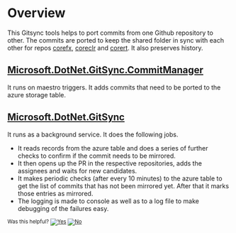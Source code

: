 # Overview

This Gitsync tools helps to port commits from one Github repository to other. The commits are ported to keep the shared folder in sync with each other for repos [corefx](http://github.com/dotnet/corefx/), [coreclr](http://github.com/dotnet/coreclr/) and [corert](http://github.com/dotnet/corert/). It also preserves history.

## [Microsoft.DotNet.GitSync.CommitManager](../src/Microsoft.DotNet.GitSync.CommitManager/README.md)

It runs on maestro triggers. It adds commits that need to be ported to the azure storage table.

## [Microsoft.DotNet.GitSync](../src/Microsoft.DotNet.GitSync/README.md)

It runs as a background service. It does the following jobs.
- It reads records from the azure table and does a series of further checks to confirm if the commit needs to be mirrored.
- It then opens up the PR in the respective repositories, adds the assignees and waits for new candidates.
- It makes periodic checks (after every 10 minutes) to the azure table to get the list of commits that has not been mirrored yet. After that it marks those entries as mirrored.
- The logging is made to console as well as to a log file to make debugging of the failures easy.

<!-- Begin Generated Content: Doc Feedback -->
<sub>Was this helpful? [![Yes](https://helix.dot.net/f/ip/5?p=Documentation%5CGitSyncTools.md)](https://helix.dot.net/f/p/5?p=Documentation%5CGitSyncTools.md) [![No](https://helix.dot.net/f/in)](https://helix.dot.net/f/n/5?p=Documentation%5CGitSyncTools.md)</sub>
<!-- End Generated Content-->
